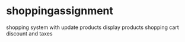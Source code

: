 # shoppingassignment

shopping system
 with update products 
 display products 
 shopping cart
 discount and taxes
 
